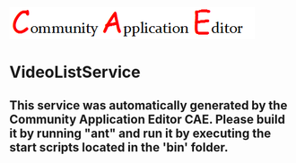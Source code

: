 ![CAE](https://github.com/CAE-Community-Application-Editor/application-VideoApp/blob/master/microservice-VideoListService/img/logo.png)  

VideoListService
===================


This service was automatically generated by the Community Application Editor CAE. Please build it by running "ant" and run it by executing the start scripts located in the 'bin' folder.
---------------
